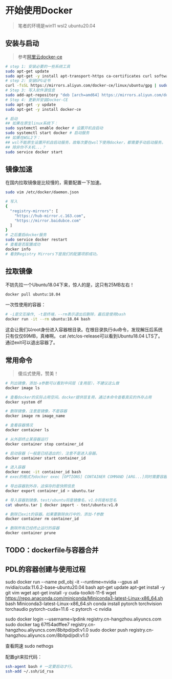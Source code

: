 # 开始使用Docker

> 笔者的环境是win11 wsl2 ubuntu20.04

## 安装与启动

> 参考[阿里云docker-ce](https://developer.aliyun.com/mirror/docker-ce/)

```sh
# step 1: 安装必要的一些系统工具
sudo apt-get update
sudo apt-get -y install apt-transport-https ca-certificates curl software-properties-common
# step 2: 安装GPG证书
curl -fsSL https://mirrors.aliyun.com/docker-ce/linux/ubuntu/gpg | sudo apt-key add -
# Step 3: 写入软件源信息
sudo add-apt-repository "deb [arch=amd64] https://mirrors.aliyun.com/docker-ce/linux/ubuntu $(lsb_release -cs) stable"
# Step 4: 更新并安装Docker-CE
sudo apt-get -y update
sudo apt-get -y install docker-ce

# 启动
## 如果在原生linux系统下：
sudo systemctl enable docker # 设置开机自启动
sudo systemctl start docker # 启动服务
## 如果在WSL2下：
## wsl不能原生设置开机自启动服务，故每次要在wsl下使用docker，都需要手动启动服务。
## 除非你不关机...？
sudo service docker start
```

## 镜像加速

在国内拉取镜像是比较慢的，需要配置一下加速。

```sh
sudo vim /etc/docker/daemon.json

# 写入
{
  "registry-mirrors": [
    "https://hub-mirror.c.163.com",
    "https://mirror.baidubce.com"
  ]
}
# 之后重启docker服务
sudo service docker restart
# 查看是否配置成功
docker info
# 看到Registry Mirrors下是我们的配置项即成功。
```

## 拉取镜像

不妨先拉一个Ubuntu18.04下来，惊人的是，这只有25MB左右！

```sh
docker pull ubuntu:18.04
```

一次性使用的容器：

```sh
# -i是交互操作, -t是终端，--rm表示退出后删除，最后是使用bash
docker run -it --rm ubuntu:18.04 bash
```

这会让我们以root身份进入容器根目录。在根目录执行du命令，发现解压后系统只有仅仅69MB，真棒啊。
cat /etc/os-release可以看到Ubuntu18.04 LTS了。
通过exit可以退出容器了。

## 常用命令

> 傻瓜式使用，赞美！

```sh
# 列出镜像，添加-a参数可以看到中间层（复用层），不建议这么做
docker image ls

# 查看docker的实际占用空间。docker提供层复用，通过本命令查看真实的外存占用
docker system df 

# 删除镜像，注意是镜像，不是容器
docker image rm image_name

# 查看容器情况
docker container ls

# 从外部终止某容器运行
docker container stop container_id 

# 启动容器（一般是已经退出的），注意不是进入容器。
docker container start container_id 

# 进入容器
docker exec -it container_id bash 
# exec的格式为docker exec [OPTIONS] CONTAINER COMMAND [ARG...]同时需要容器和命令

# 导出容器到外存，这保存的是快照信息
docker export container_id > ubuntu.tar

# 导入容器到镜像，test/ubuntu将是镜像名，v1.0将是标签名
cat ubuntu.tar | docker import - test/ubuntu:v1.0

# 删除已exit的容器。如果要删除执行中的，添加-f参数
docker container rm container_id

# 删除所有已经终止运行的容器
docker container prune

```

## TODO：dockerfile与容器合并

## PDL的容器创建与使用过程
sudo docker run --name pdl_obj -it  --runtime=nvidia --gpus all nvidia/cuda:11.6.2-base-ubuntu20.04 bash
apt-get update
apt-get install -y git vim wget
apt-get install -y cuda-toolkit-11-6
wget https://repo.anaconda.com/miniconda/Miniconda3-latest-Linux-x86_64.sh
bash Miniconda3-latest-Linux-x86_64.sh
conda install pytorch torchvision torchaudio pytorch-cuda=11.6 -c pytorch -c nvidia

sudo docker login --username=lpdink registry.cn-hangzhou.aliyuncs.com
sudo docker tag 67f54adffee7 registry.cn-hangzhou.aliyuncs.com/8bitpd/pdl:v1.0
sudo docker push registry.cn-hangzhou.aliyuncs.com/8bitpd/pdl:v1.0

查看网速
sudo nethogs

配置git来拉代码：
```sh
ssh-agent bash # 一定要启动才行。
ssh-add ~/.ssh/id_rsa
```